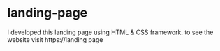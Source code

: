 # landing-page
I developed this landing page using HTML &amp; CSS framework. to see the website visit https://landing page
